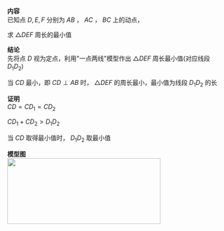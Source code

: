 **内容**  
已知点 $D,E,F$ 分别为 $AB$ ， $AC$ ， $BC$ 上的动点，  
  
求 $\triangle DEF$ 周长的最小值  
  
**结论**  
先将点 $D$ 视为定点，利用"一点两线"模型作出 $\triangle DEF$ 周长最小值(对应线段 $D_1D_2$)  
  
当 $CD$ 最小，即 $CD\perp AB$ 时， $\triangle DEF$ 的周长最小，最小值为线段 $D_1D_2$ 的长  
  
**证明**  
$CD=CD_1=CD_2$  
  
$CD_1+CD_2>D_1D_2$  
  
当 $CD$ 取得最小值时， $D_1D_2$ 取最小值  
  
**模型图**  
<img src="E:\Math\work_space\math\005-入门课程-解析几何\098 resources\三动点.png" width="350px" height="150px" align="left"/>  
  
  
